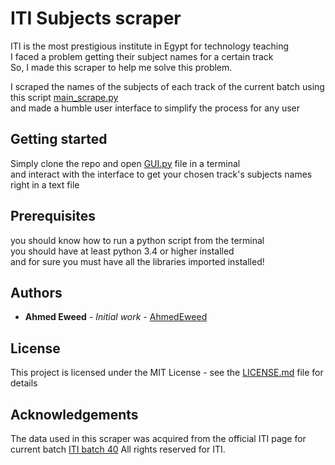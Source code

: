 # ITI Subjects scraper  

ITI is the most prestigious institute in Egypt for technology teaching  
I faced a problem getting their subject names for a certain track  
So, I made this scraper to help me solve this problem.  

I scraped the names of the subjects of each track of the current batch using this script [main_scrape.py](main_scrape.py)  
and made a humble user interface to simplify the process for any user  
## Getting started

Simply clone the repo and open [GUI.py](GUI.py) file in a terminal  
and interact with the interface to get your chosen track's subjects names right in a text file  
## Prerequisites

you should know how to run a python script from the terminal  
you should have at least python 3.4 or higher installed  
and for sure you must have all the libraries imported installed! 

## Authors

* **Ahmed Eweed** - *Initial work* - [AhmedEweed](https://github.com/AhmedEweed)

## License

This project is licensed under the MIT License - see the [LICENSE.md](LICENSE.md) file for details

## Acknowledgements  

The data used in this scraper was acquired from the official ITI page for current batch [ITI batch 40](http://www.iti.gov.eg/Admission/PTPprogram/intake40)
All rights reserved for ITI.
